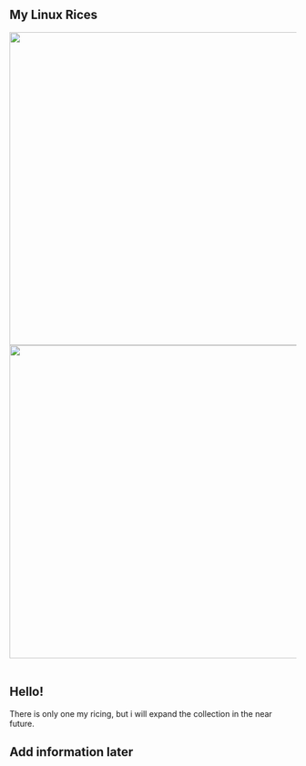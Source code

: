 ## My Linux Rices

<div align="center">
<img src="https://github.com/Creep7er/Linux_dotfiles/blob/main/i3wm/img/Screen_1.png" width="550">

<img src="https://github.com/Creep7er/Linux_dotfiles/blob/main/i3wm/img/Screen2.png" width="550">

</div>
<br />

## Hello!
There is only one my ricing, but i will expand the collection in the near future. 

## Add information later
